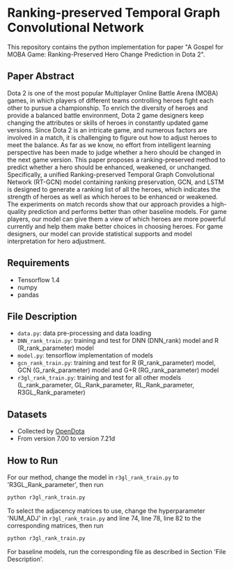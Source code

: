 # Ranking-preserved Temporal Graph Convolutional Network

This repository contains the python implementation for paper "A Gospel for MOBA Game: Ranking-Preserved Hero Change Prediction in Dota 2".

## Paper Abstract

Dota 2 is one of the most popular Multiplayer Online Battle Arena (MOBA) games, in which players of different teams controlling heroes fight each other to pursue a championship. To enrich the diversity of heroes and provide a balanced battle environment, Dota 2 game designers keep changing the attributes or skills of heroes in constantly updated game versions. Since Dota 2 is an intricate game, and numerous factors are involved in a match, it is challenging to figure out how to adjust heroes to meet the balance. As far as we know, no effort from intelligent learning perspective has been made to judge whether a hero should be changed in the next game version. This paper proposes a ranking-preserved method to predict whether a hero should be enhanced, weakened, or unchanged. Specifically, a unified Ranking-preserved Temporal Graph Convolutional Network (RT-GCN) model containing ranking preservation, GCN, and LSTM is designed to generate a ranking list of all the heroes, which indicates the strength of heroes as well as which heroes to be enhanced or weakened. The experiments on match records show that our approach provides a high-quality prediction and performs better than other baseline models. For game players, our model can give them a view of which heroes are more powerful currently and help them make better choices in choosing heroes. For game designers, our model can provide statistical supports and model interpretation for hero adjustment.

## Requirements

* Tensorflow 1.4
* numpy
* pandas

## File Description

* `data.py`: data pre-processing and data loading
* `DNN_rank_train.py`: training and test for DNN (DNN_rank) model and R (R_rank_parameter) model
* `model.py`: tensorflow implementation of models
* `gcn_rank_train.py`: training and test for R (R_rank_parameter) model, GCN (G_rank_parameter) model and G+R (RG_rank_parameter) model
* `r3gl_rank_train.py`: training and test for all other models (L_rank_parameter, GL_Rank_parameter, RL_Rank_parameter, R3GL_Rank_parameter)

## Datasets

* Collected by [OpenDota](https://www.opendota.com/)
* From version 7.00 to version 7.21d

## How to Run

For our method, change the model in `r3gl_rank_train.py` to 'R3GL_Rank_parameter', then run
```bash
python r3gl_rank_train.py
```

To select the adjacency matrices to use, change the hyperparameter 'NUM_ADJ' in `r3gl_rank_train.py` and line 74, line 78, line 82 to the corresponding matrices, then run
```bash
python r3gl_rank_train.py
```

For baseline models, run the corresponding file as described in Section 'File Description'.
